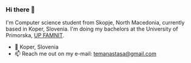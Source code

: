 ### Hi there 👋

I'm Computer science student from Skopje, North Macedonia, currently based in Koper, Slovenia. I'm doing my bachelors at the University of Primorska, <a href="https://www.famnit.upr.si/en">UP FAMNIT</a>.

- 📍 Koper, Slovenia
- 📫 Reach me out on my e-mail: temanastasa@gmail.com